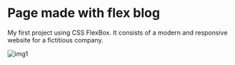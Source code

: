 # Page made with flex blog
 My first project using CSS FlexBox. It consists of a modern and responsive website for a fictitious company.
 
 ![img1](https://user-images.githubusercontent.com/71797335/104197738-23abdc00-5404-11eb-8a39-4cbc47b6a022.png)
